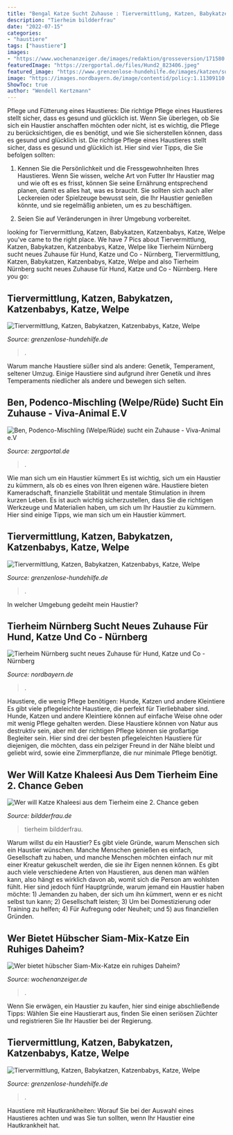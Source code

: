 ```yaml
---
title: "Bengal Katze Sucht Zuhause : Tiervermittlung, Katzen, Babykatzen, Katzenbabys, Katze, Welpe"
description: "Tierheim bildderfrau"
date: "2022-07-15"
categories:
- "haustiere"
tags: ["haustiere"]
images:
- "https://www.wochenanzeiger.de/images/redaktion/grosseversion/171580.jpg"
featuredImage: "https://zergportal.de/files/Hund2_823406.jpeg"
featured_image: "https://www.grenzenlose-hundehilfe.de/images/katzen/susan1.jpg"
image: "https://images.nordbayern.de/image/contentid/policy:1.11309110:1629894135/image/e-arc-tmp-20210824_122238-4.jpg?f=16:9&amp;h=320&amp;m=FIT&amp;w=600&amp;%24p%24f%24h%24m%24w=c78d3a3"
ShowToc: true
author: "Wendell Kertzmann"
---
```



Pflege und Fütterung eines Haustieres: Die richtige Pflege eines Haustieres stellt sicher, dass es gesund und glücklich ist.
Wenn Sie überlegen, ob Sie sich ein Haustier anschaffen möchten oder nicht, ist es wichtig, die Pflege zu berücksichtigen, die es benötigt, und wie Sie sicherstellen können, dass es gesund und glücklich ist. Die richtige Pflege eines Haustieres stellt sicher, dass es gesund und glücklich ist. Hier sind vier Tipps, die Sie befolgen sollten:
1. Kennen Sie die Persönlichkeit und die Fressgewohnheiten Ihres Haustieres. Wenn Sie wissen, welche Art von Futter Ihr Haustier mag und wie oft es es frisst, können Sie seine Ernährung entsprechend planen, damit es alles hat, was es braucht. Sie sollten sich auch aller Leckereien oder Spielzeuge bewusst sein, die Ihr Haustier genießen könnte, und sie regelmäßig anbieten, um es zu beschäftigen.

2. Seien Sie auf Veränderungen in ihrer Umgebung vorbereitet.

	

		
looking for Tiervermittlung, Katzen, Babykatzen, Katzenbabys, Katze, Welpe you've came to the right place. We have 7 Pics about Tiervermittlung, Katzen, Babykatzen, Katzenbabys, Katze, Welpe like Tierheim Nürnberg sucht neues Zuhause für Hund, Katze und Co - Nürnberg, Tiervermittlung, Katzen, Babykatzen, Katzenbabys, Katze, Welpe and also Tierheim Nürnberg sucht neues Zuhause für Hund, Katze und Co - Nürnberg. Here you go:
		
    
## Tiervermittlung, Katzen, Babykatzen, Katzenbabys, Katze, Welpe

<img loading=lazy src="https://www.grenzenlose-hundehilfe.de/images/katzen/liza-bart-marge1.jpg" onerror="this.onerror=null;this.src='https://tse3.mm.bing.net/th?id=OIP.TQTbYV3RNmU1Y5c-3JBkKAAAAA&amp;pid=15.1';" alt="Tiervermittlung, Katzen, Babykatzen, Katzenbabys, Katze, Welpe">

_Source: grenzenlose-hundehilfe.de_

>. 

	

Warum manche Haustiere süßer sind als andere: Genetik, Temperament, seltener Umzug.
Einige Haustiere sind aufgrund ihrer Genetik und ihres Temperaments niedlicher als andere und bewegen sich selten.

    
## Ben, Podenco-Mischling (Welpe/Rüde) Sucht Ein Zuhause - Viva-Animal E.V

<img loading=lazy src="https://zergportal.de/files/Hund2_823406.jpeg" onerror="this.onerror=null;this.src='https://tse4.mm.bing.net/th?id=OIP.LWUKYMPG8td6aWbSZ5bRzgHaG3&amp;pid=15.1';" alt="Ben, Podenco-Mischling (Welpe/Rüde) sucht ein Zuhause - Viva-Animal e.V">

_Source: zergportal.de_

>. 

	

Wie man sich um ein Haustier kümmert
Es ist wichtig, sich um ein Haustier zu kümmern, als ob es eines von Ihren eigenen wäre. Haustiere bieten Kameradschaft, finanzielle Stabilität und mentale Stimulation in ihrem kurzen Leben. Es ist auch wichtig sicherzustellen, dass Sie die richtigen Werkzeuge und Materialien haben, um sich um Ihr Haustier zu kümmern. Hier sind einige Tipps, wie man sich um ein Haustier kümmert.

    
## Tiervermittlung, Katzen, Babykatzen, Katzenbabys, Katze, Welpe

<img loading=lazy src="https://www.grenzenlose-hundehilfe.de/images/katzen/susan1.jpg" onerror="this.onerror=null;this.src='https://tse1.mm.bing.net/th?id=OIP.8HwFHmv5dHIQGEJrp105wAAAAA&amp;pid=15.1';" alt="Tiervermittlung, Katzen, Babykatzen, Katzenbabys, Katze, Welpe">

_Source: grenzenlose-hundehilfe.de_

>. 

	

In welcher Umgebung gedeiht mein Haustier?

    
## Tierheim Nürnberg Sucht Neues Zuhause Für Hund, Katze Und Co - Nürnberg

<img loading=lazy src="https://images.nordbayern.de/image/contentid/policy:1.11309110:1629894135/image/e-arc-tmp-20210824_122238-4.jpg?f=16:9&amp;h=320&amp;m=FIT&amp;w=600&amp;%24p%24f%24h%24m%24w=c78d3a3" onerror="this.onerror=null;this.src='https://tse1.mm.bing.net/th?id=OIP.AsdBECARR0phbIx4XDhBVwHaEK&amp;pid=15.1';" alt="Tierheim Nürnberg sucht neues Zuhause für Hund, Katze und Co - Nürnberg">

_Source: nordbayern.de_

>. 

	

Haustiere, die wenig Pflege benötigen: Hunde, Katzen und andere Kleintiere
Es gibt viele pflegeleichte Haustiere, die perfekt für Tierliebhaber sind. Hunde, Katzen und andere Kleintiere können auf einfache Weise ohne oder mit wenig Pflege gehalten werden. Diese Haustiere können von Natur aus destruktiv sein, aber mit der richtigen Pflege können sie großartige Begleiter sein. Hier sind drei der besten pflegeleichten Haustiere für diejenigen, die möchten, dass ein pelziger Freund in der Nähe bleibt und geliebt wird, sowie eine Zimmerpflanze, die nur minimale Pflege benötigt.

    
## Wer Will Katze Khaleesi Aus Dem Tierheim Eine 2. Chance Geben

<img loading=lazy src="https://img.bildderfrau.de/img/familie-leben/crop228792219/5636631990-w820-cv16_9-q85-dc1/khaleesi3-19-3269.jpg" onerror="this.onerror=null;this.src='https://tse3.mm.bing.net/th?id=OIP.VsvwjZz2yL1SUi-vJLiwvAHaEK&amp;pid=15.1';" alt="Wer will Katze Khaleesi aus dem Tierheim eine 2. Chance geben">

_Source: bildderfrau.de_

>tierheim bildderfrau. 

	

Warum willst du ein Haustier?
Es gibt viele Gründe, warum Menschen sich ein Haustier wünschen. Manche Menschen genießen es einfach, Gesellschaft zu haben, und manche Menschen möchten einfach nur mit einer Kreatur gekuschelt werden, die sie ihr Eigen nennen können. Es gibt auch viele verschiedene Arten von Haustieren, aus denen man wählen kann, also hängt es wirklich davon ab, womit sich die Person am wohlsten fühlt. Hier sind jedoch fünf Hauptgründe, warum jemand ein Haustier haben möchte: 1) Jemanden zu haben, der sich um ihn kümmert, wenn er es nicht selbst tun kann; 2) Gesellschaft leisten; 3) Um bei Domestizierung oder Training zu helfen; 4) Für Aufregung oder Neuheit; und 5) aus finanziellen Gründen.

    
## Wer Bietet Hübscher Siam-Mix-Katze Ein Ruhiges Daheim?

<img loading=lazy src="https://www.wochenanzeiger.de/images/redaktion/grosseversion/171580.jpg" onerror="this.onerror=null;this.src='https://tse2.mm.bing.net/th?id=OIP.WY6Hxx_9SI623-th3iB3nwHaLH&amp;pid=15.1';" alt="Wer bietet hübscher Siam-Mix-Katze ein ruhiges Daheim?">

_Source: wochenanzeiger.de_

>. 

	

Wenn Sie erwägen, ein Haustier zu kaufen, hier sind einige abschließende Tipps: Wählen Sie eine Haustierart aus, finden Sie einen seriösen Züchter und registrieren Sie Ihr Haustier bei der Regierung.

    
## Tiervermittlung, Katzen, Babykatzen, Katzenbabys, Katze, Welpe

<img loading=lazy src="https://www.grenzenlose-hundehilfe.de/images/katzen/susan1b.jpg" onerror="this.onerror=null;this.src='https://tse2.mm.bing.net/th?id=OIP.e_DvbprDgD-9q4YdljAeKQAAAA&amp;pid=15.1';" alt="Tiervermittlung, Katzen, Babykatzen, Katzenbabys, Katze, Welpe">

_Source: grenzenlose-hundehilfe.de_

>. 

	

Haustiere mit Hautkrankheiten: Worauf Sie bei der Auswahl eines Haustieres achten und was Sie tun sollten, wenn Ihr Haustier eine Hautkrankheit hat.

